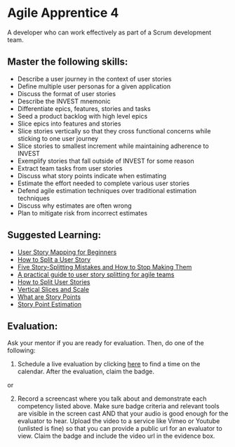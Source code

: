 # Agile Apprentice 4

A developer who can work effectively as part of a Scrum development team.

## Master the following skills:

* Describe a user journey in the context of user stories
* Define multiple user personas for a given application
* Discuss the format of user stories
* Describe the INVEST mnemonic
* Differentiate epics, features, stories and tasks
* Seed a product backlog with high level epics
* Slice epics into features and stories
* Slice stories vertically so that they cross functional concerns while sticking to one user journey
* Slice stories to smallest increment while maintaining adherence to INVEST
* Exemplify stories that fall outside of INVEST for some reason
* Extract team tasks from user stories
* Discuss what story points indicate when estimating
* Estimate the effort needed to complete various user stories
* Defend agile estimation techniques over traditional estimation techniques
* Discuss why estimates are often wrong
* Plan to mitigate risk from incorrect estimates

## Suggested Learning:

* [User Story Mapping for Beginners](https://storiesonboard.com/user-story-mapping-intro.html)
* [How to Split a User Story](https://agileforall.com/resources/how-to-split-a-user-story/)
* [Five Story-Splitting Mistakes and How to Stop Making Them](https://www.mountaingoatsoftware.com/blog/five-story-splitting-mistakes-and-how-to-stop-making-them#:~:text=Splitting%20a%20spike%20out%20of,too%20large%20after%20the%20spike.)
* [A practical guide to user story splitting for agile teams](https://techbeacon.com/app-dev-testing/practical-guide-user-story-splitting-agile-teams)
* [How to Split User Stories](https://www.mountaingoatsoftware.com/blog/video-training-how-to-split-user-stories)
* [Vertical Slices and Scale](https://agileforall.com/vertical-slices-and-scale/)
* [What are Story Points](https://www.mountaingoatsoftware.com/blog/what-are-story-points)
* [Story Point Estimation](https://www.youtube.com/watch?v=n8MxsFtolAM)

## Evaluation:

Ask your mentor if you are ready for evaluation. Then, do one of the following:

1. Schedule a live evaluation by clicking [here](http://evals.codex.academy) to find a time on the calendar. After the evaluation, claim the badge.

or

2. Record a screencast where you talk about and demonstrate each competency listed above. Make sure badge criteria and relevant tools are visible in the screen cast AND that your audio is good enough for the evaluator to hear. Upload the video to a service like Vimeo or Youtube (unlisted is fine) so that you can provide a public url for an evaluator to view. Claim the badge and include the video url in the evidence box.
